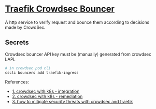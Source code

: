 # [Traefik Crowdsec Bouncer](https://github.com/fbonalair/traefik-crowdsec-bouncer)

A http service to verify request and bounce them according to decisions made by CrowdSec.

## Secrets

Crowdsec bouncer API key must be (manually) generated from crowdsec LAPI.

```sh
# in crowdsec pod cli
cscli bouncers add traefik-ingress
```

References:

- [1. crowdsec with k8s - integration](https://crowdsec.net/blog/kubernetes-crowdsec-integration/)
- [2. crowdsec with k8s - remediation](https://crowdsec.net/blog/kubernetes-crowdsec-integration-remediation/)
- [3. how to mitigate security threats with crowdsec and traefik](https://www.crowdsec.net/blog/how-to-mitigate-security-threats-with-crowdsec-and-traefik)
